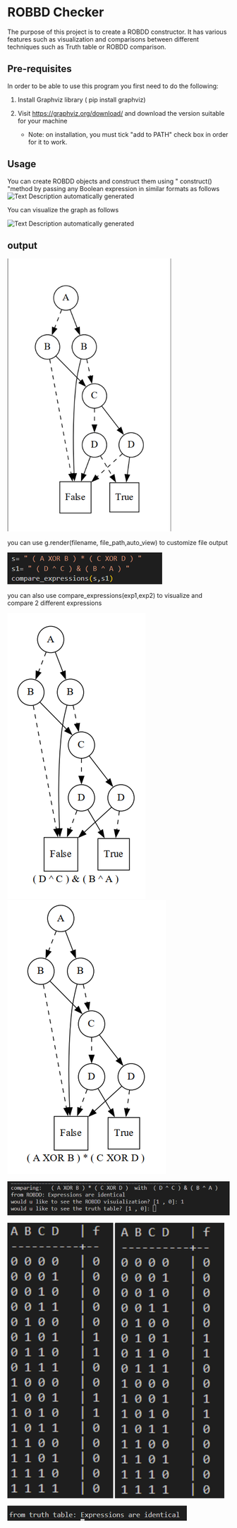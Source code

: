 # ROBBD Checker

The purpose of this project is to create a ROBDD constructor. It has
various features such as visualization and comparisons between different
techniques such as Truth table or ROBDD comparison.

## Pre-requisites

In order to be able to use this program you first need to do the
following:

1.  Install Graphviz library ( pip install graphviz)

2.  Visit <https://graphviz.org/download/> and download the version
    suitable for your machine

    -   Note: on installation, you must tick "add to PATH" check box in
        order for it to work.

## Usage

You can create ROBDD objects and construct them using " construct()
"method by passing any Boolean expression in similar formats as follows
![Text Description automatically
generated](media/image1.png)

You can visualize the graph as follows

![Text Description automatically
generated](media/image2.png)

## output

![](media/image3.png)

you can use g.render(filename,
file_path,auto_view) to customize file output

![](media/image4.png)


you can also use compare_expressions(exp1,exp2) to
visualize and compare 2 different expressions

![](media/image5.png)
![](media/image6.png)

![](media/image7.png)


![](media/image8.png)


![](media/image9.png)
